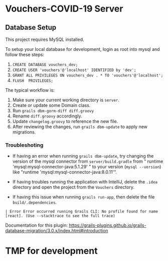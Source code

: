 # Vouchers-COVID-19 Server

## Database Setup

This project requires MySQL installed.

To setup your local database for development, login as root into mysql and follow these steps:

1. `CREATE DATABASE vouchers_dev;`
2. `CREATE USER 'vouchers'@'localhost' IDENTIFIED by 'dev';`
3. `GRANT ALL PRIVILEGES ON vouchers_dev . * TO 'vouchers'@'localhost';`
4. `FLUSH  PRIVILEGES;`

The typical workflow is:

1. Make sure your current working directory is `server`.
2. Create or update some Domain class.
3. Run `grails dbm-gorm-diff diff.groovy`
4. Rename `diff.groovy` accordingly.
5. Update `changelog.groovy` to reference the new file. 
6. After reviewing the changes, run `grails dbm-update` to apply new migrations.

### Troubleshoting

* If having an error when running `grails dbm-update`, try changing the version of the mysql connector from `server/build.gradle` from "    runtime 'mysql:mysql-connector-java:5.1.29'
" to your version (`mysql --version`) like "runtime 'mysql:mysql-connector-java:8.0.11'".

* If having troubles running the application with IntelliJ, delete the `.idea` directory and open the project from the `Vouchers` directory.

* If having this issue when running `grails run-app`, then delete the file `build/.dependencies`.

```
| Error Error occurred running Grails CLI: No profile found for name [react]. (Use --stacktrace to see the full trace)
```

Documentation for this plugin: https://grails-plugins.github.io/grails-database-migration/3.0.x/index.html#introduction

# TMP  for development

